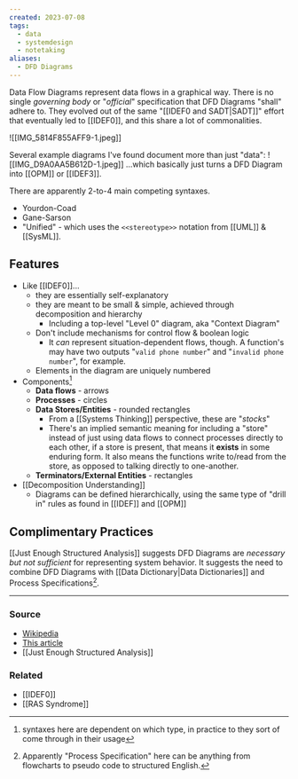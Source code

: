 ```yaml
---
created: 2023-07-08
tags:
  - data
  - systemdesign
  - notetaking
aliases:
  - DFD Diagrams
---
```

Data Flow Diagrams represent data flows in a graphical way. There is no single *governing body* or "*official*" specification that DFD Diagrams "shall" adhere to. They evolved out of the same "[[IDEF0 and SADT|SADT]]" effort that eventually led to [[IDEF0]], and this share a lot of commonalities. 

![[IMG_5814F855AFF9-1.jpeg]]

Several example diagrams I've found document more than just "data":
![[IMG_D9A0AA5B612D-1.jpeg]]
...which basically just turns a DFD Diagram into [[OPM]] or [[IDEF3]].

There are apparently 2-to-4 main competing syntaxes. 
- Yourdon-Coad 
- Gane-Sarson
- "Unified" - which uses the `<<stereotype>>` notation from [[UML]] & [[SysML]].
## Features
- Like [[IDEF0]]...
	- they are essentially self-explanatory 
	- they are meant to be small & simple, achieved through decomposition and hierarchy
		- Including a top-level "Level 0" diagram, aka "Context Diagram"
	- Don't include mechanisms for control flow & boolean logic
		- It *can* represent situation-dependent flows, though. A function's may have two outputs "`valid phone number`" and "`invalid phone number`", for example.
	- Elements in the diagram are uniquely numbered
- Components[^1]
	- **Data flows** - arrows
	- **Processes** - circles
	- **Data Stores/Entities** - rounded rectangles
		- From a [[Systems Thinking]] perspective, these are "*stocks*"
		- There's an implied semantic meaning for including a "store" instead of just using data flows to connect processes directly to each other, if a store is present, that means it **exists** in some enduring form. It also means the functions write to/read from the store, as opposed to talking directly to one-another.
	- **Terminators/External Entities** - rectangles
- [[Decomposition Understanding]]
	- Diagrams can be defined hierarchically, using the same type of "drill in" rules as found in [[IDEF]] and [[OPM]]

## Complimentary Practices
[[Just Enough Structured Analysis]] suggests DFD Diagrams are *necessary but not sufficient* for representing system behavior. It suggests the need to combine DFD Diagrams with [[Data Dictionary|Data Dictionaries]] and Process Specifications[^2].

[^1]: syntaxes here are dependent on which type, in practice to they sort of come through in their usage

[^2]: Apparently "Process Specification" here can be anything from flowcharts to pseudo code to structured English. 

****
### Source
- [Wikipedia](https://en.wikipedia.org/wiki/Data-flow_diagram)
- [This article](https://blog.hubspot.com/marketing/data-flow-diagram/)
- [[Just Enough Structured Analysis]]

### Related
- [[IDEF0]]
- [[RAS Syndrome]]